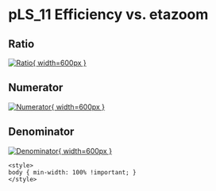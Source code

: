# pLS_11 Efficiency vs. etazoom

## Ratio

[![Ratio](../mtv/var/pLS_11_eff_etazoom.png){ width=600px }](../mtv/var/pLS_11_eff_etazoom.pdf)

## Numerator

[![Numerator](../mtv/num/pLS_11_eff_etazoom_num.png){ width=600px }](../mtv/num/pLS_11_eff_etazoom_num.pdf)

## Denominator

[![Denominator](../mtv/den/pLS_11_eff_etazoom_den.png){ width=600px }](../mtv/den/pLS_11_eff_etazoom_den.pdf)


``` {=html}
<style>
body { min-width: 100% !important; }
</style>
```
